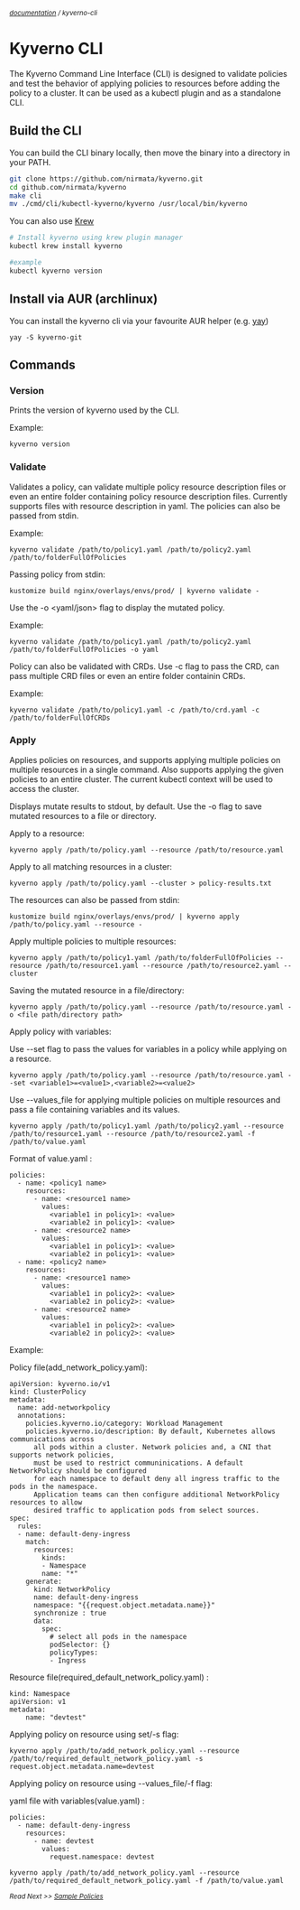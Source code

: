 <small>*[documentation](/README.md#documentation) / kyverno-cli*</small>


# Kyverno CLI

The Kyverno Command Line Interface (CLI) is designed to validate policies and test the behavior of applying policies to resources before adding the policy to a cluster. It can be used as a kubectl plugin and as a standalone CLI.

## Build the CLI

You can build the CLI binary locally, then move the binary into a directory in your PATH.

```bash
git clone https://github.com/nirmata/kyverno.git
cd github.com/nirmata/kyverno
make cli
mv ./cmd/cli/kubectl-kyverno/kyverno /usr/local/bin/kyverno
```

You can also use [Krew](https://github.com/kubernetes-sigs/krew)
```bash
# Install kyverno using krew plugin manager
kubectl krew install kyverno 

#example 
kubectl kyverno version  

```

## Install via AUR (archlinux)

You can install the kyverno cli via your favourite AUR helper (e.g. [yay](https://github.com/Jguer/yay))

```
yay -S kyverno-git
```

## Commands

### Version

Prints the version of kyverno used by the CLI.

Example:

```
kyverno version
```

### Validate
Validates a policy, can validate multiple policy resource description files or even an entire folder containing policy resource description 
files. Currently supports files with resource description in yaml. The policies can also be passed from stdin.

Example:
```
kyverno validate /path/to/policy1.yaml /path/to/policy2.yaml /path/to/folderFullOfPolicies
```
Passing policy from stdin:
```
kustomize build nginx/overlays/envs/prod/ | kyverno validate -
```

Use the -o <yaml/json> flag to display the mutated policy.

Example:
```
kyverno validate /path/to/policy1.yaml /path/to/policy2.yaml /path/to/folderFullOfPolicies -o yaml
```

Policy can also be validated with CRDs. Use -c flag to pass the CRD, can pass multiple CRD files or even an entire folder containin CRDs.

Example:
```
kyverno validate /path/to/policy1.yaml -c /path/to/crd.yaml -c /path/to/folderFullOfCRDs
```

### Apply
Applies policies on resources, and supports applying multiple policies on multiple resources in a single command.
Also supports applying the given policies to an entire cluster. The current kubectl context will be used to access the cluster.

Displays mutate results to stdout, by default. Use the -o <path> flag to save mutated resources to a file or directory.

Apply to a resource:
```
kyverno apply /path/to/policy.yaml --resource /path/to/resource.yaml
```

Apply to all matching resources in a cluster:
```
kyverno apply /path/to/policy.yaml --cluster > policy-results.txt
```

The resources can also be passed from stdin:
```
kustomize build nginx/overlays/envs/prod/ | kyverno apply /path/to/policy.yaml --resource -
```

Apply multiple policies to multiple resources:
```
kyverno apply /path/to/policy1.yaml /path/to/folderFullOfPolicies --resource /path/to/resource1.yaml --resource /path/to/resource2.yaml --cluster
```

Saving the mutated resource in a file/directory:
```
kyverno apply /path/to/policy.yaml --resource /path/to/resource.yaml -o <file path/directory path>
```

Apply policy with variables:

Use --set flag to pass the values for variables in a policy while applying on a resource.

```
kyverno apply /path/to/policy.yaml --resource /path/to/resource.yaml --set <variable1>=<value1>,<variable2>=<value2>
```

Use --values_file for applying multiple policies on multiple resources and pass a file containing variables and its values.

```
kyverno apply /path/to/policy1.yaml /path/to/policy2.yaml --resource /path/to/resource1.yaml --resource /path/to/resource2.yaml -f /path/to/value.yaml
```

Format of value.yaml :

```
policies:
  - name: <policy1 name>
    resources:
      - name: <resource1 name>
        values:
          <variable1 in policy1>: <value>
          <variable2 in policy1>: <value>
      - name: <resource2 name>
        values:
          <variable1 in policy1>: <value>
          <variable2 in policy1>: <value>
  - name: <policy2 name>
    resources:
      - name: <resource1 name>
        values:
          <variable1 in policy2>: <value>
          <variable2 in policy2>: <value>
      - name: <resource2 name>
        values:
          <variable1 in policy2>: <value>
          <variable2 in policy2>: <value>
```

Example:

Policy file(add_network_policy.yaml):

```
apiVersion: kyverno.io/v1
kind: ClusterPolicy
metadata:
  name: add-networkpolicy
  annotations:
    policies.kyverno.io/category: Workload Management
    policies.kyverno.io/description: By default, Kubernetes allows communications across 
      all pods within a cluster. Network policies and, a CNI that supports network policies, 
      must be used to restrict communinications. A default NetworkPolicy should be configured 
      for each namespace to default deny all ingress traffic to the pods in the namespace. 
      Application teams can then configure additional NetworkPolicy resources to allow 
      desired traffic to application pods from select sources.
spec:
  rules:
  - name: default-deny-ingress
    match:
      resources: 
        kinds:
        - Namespace
        name: "*"
    generate: 
      kind: NetworkPolicy
      name: default-deny-ingress
      namespace: "{{request.object.metadata.name}}"
      synchronize : true
      data:
        spec:
          # select all pods in the namespace
          podSelector: {}
          policyTypes: 
          - Ingress
```
Resource file(required_default_network_policy.yaml) :

```
kind: Namespace
apiVersion: v1
metadata: 
    name: "devtest"
```
Applying policy on resource using set/-s flag:

```
kyverno apply /path/to/add_network_policy.yaml --resource /path/to/required_default_network_policy.yaml -s request.object.metadata.name=devtest
```

Applying policy on resource using --values_file/-f flag:

yaml file with variables(value.yaml) :

```
policies:
  - name: default-deny-ingress
    resources:
      - name: devtest
        values:
          request.namespace: devtest
```

```
kyverno apply /path/to/add_network_policy.yaml --resource /path/to/required_default_network_policy.yaml -f /path/to/value.yaml
```


<small>*Read Next >> [Sample Policies](/samples/README.md)*</small>
